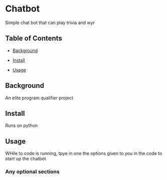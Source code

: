 # Chatbot

Simple chat bot that can play trivia and wyr

## Table of Contents

- [Background](#background)

- [Install](#install)

- [Usage](#usage)

## Background

An elite program qualifier project

## Install

Runs on python

## Usage

WHile to code is running, tpye in one the options given to you in the code to start up the chatbot

### Any optional sections
